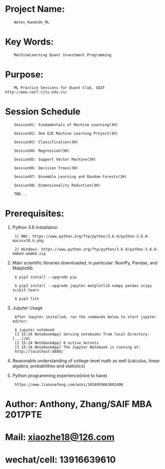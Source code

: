 # Project Name:   

        Notes_HandsOn_ML

# Key Words:     
        
        MachineLearning Quant Investment Programming

# Purpose:      
        
        ML Practice Sessions for Quant Club, SAIF  http://www.saif.sjtu.edu.cn/

# Session Schedule

        Session01: Fundamentals of Machine Learning(3H)
        
        Session02: One E2E Machine Learning Project(3H)
        
        Session03: Classification(3H)
        
        Session04: Regression(3H)
        
        Session05: Support Vector Machine(3H)
        
        Session06: Decision Trees(3H)
        
        Session07: Ensemble Learning and Random Forests(3H)
        
        Session08: Dimensionality Reduction(3H)
        
        TBD...

# Prerequisites:
1. Python 3.6 Installation

        1) MAC: https://www.python.org/ftp/python/3.6.8/python-3.6.8-macosx10.6.pkg
        
        2) Windows: https://www.python.org/ftp/python/3.6.8/python-3.6.8-embed-amd64.zip
        
2. Main scientific libraries downloaded, in particular: NumPy, Pandas, and Matplotlib 

        $ pip3 install --upgrade pip
    
        $ pip3 install --upgrade jupyter matplotlib numpy pandas scipy scikit-learn
        
        $ pip3 list
        
3. Jupyter Usage

        After Jupyter installed, run the commands below to start jupyter editor: 

        $ jupyter notebook
        [I 15:24 NotebookApp] Serving notebooks from local directory: [...]/ml
        [I 15:24 NotebookApp] 0 active kernels
        [I 15:24 NotebookApp] The Jupyter Notebook is running at:
        http://localhost:8888/

4. Reasonable understanding of college-level math as well (calculus, linear algebra, probabilities and statistics)
5. Python programming experience(nice to have)

        https://www.liaoxuefeng.com/wiki/1016959663602400
    



# Author:         Anthony, Zhang/SAIF MBA 2017PTE 
# Mail:           xiaozhe18@126.com
# wechat/cell:    13916639610
